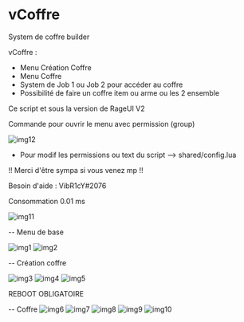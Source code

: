 # vCoffre
System de coffre builder 

vCoffre :
  - Menu Création Coffre
  - Menu Coffre 
  - System de Job 1 ou Job 2 pour accéder au coffre 
  - Possibilité de faire un coffre item ou arme ou les 2 ensemble
  
Ce script et sous la version de RageUI V2

Commande pour ouvrir le menu avec permission (group)

![img12](https://user-images.githubusercontent.com/83341842/133889650-1c8c87e9-48a2-4885-822f-19e4d5df1049.PNG)


- Pour modif les permissions ou text du script --> shared/config.lua

!! Merci d'être sympa si vous venez mp !!

Besoin d'aide : VibR1cY#2076

Consommation 0.01 ms

![img11](https://user-images.githubusercontent.com/83341842/133889429-0bbd2b2a-ae34-43d0-9f26-0358584c110c.PNG)

-- Menu de base 

![img1](https://user-images.githubusercontent.com/83341842/133889448-f204badb-18fa-4bd4-b878-822643001ef0.PNG)
![img2](https://user-images.githubusercontent.com/83341842/133889454-699c576c-9643-4d56-abf8-428c63b02b9d.PNG)

-- Création coffre

![img3](https://user-images.githubusercontent.com/83341842/133889476-3c9ac8c0-eced-4de0-a775-f6509c273b71.PNG)
![img4](https://user-images.githubusercontent.com/83341842/133889481-013be165-4f0c-4953-a808-e5b0fec3ac29.PNG)
![img5](https://user-images.githubusercontent.com/83341842/133889489-9dbbfa49-cb16-46c4-b721-dc6e153fe38f.PNG)

REBOOT OBLIGATOIRE 

-- Coffre 
![img6](https://user-images.githubusercontent.com/83341842/133889507-ecfa7125-6e4b-493a-9b81-58f7e96e8df8.PNG)
![img7](https://user-images.githubusercontent.com/83341842/133889512-7a6d0539-36b6-48d8-8a3c-d69514a79d37.PNG)
![img8](https://user-images.githubusercontent.com/83341842/133889515-ad4f2bda-b730-4e6a-89ea-0fca92f8298b.PNG)
![img9](https://user-images.githubusercontent.com/83341842/133889519-b419b816-777c-4adc-a4ba-1e5004cb8f76.PNG)
![img10](https://user-images.githubusercontent.com/83341842/133889523-68e3f0e0-a3c2-43ca-ab0c-1029cf3bc537.PNG)
